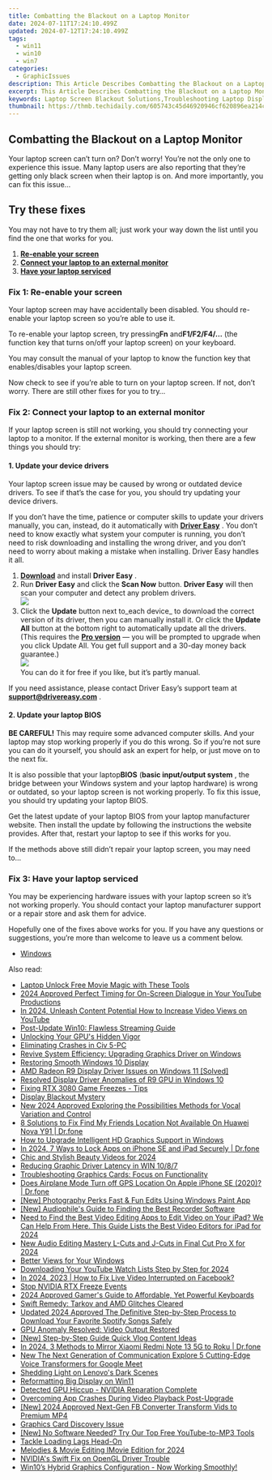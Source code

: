 ```yaml
---
title: Combatting the Blackout on a Laptop Monitor
date: 2024-07-11T17:24:10.499Z
updated: 2024-07-12T17:24:10.499Z
tags:
  - win11
  - win10
  - win7
categories:
  - GraphicIssues
description: This Article Describes Combatting the Blackout on a Laptop Monitor
excerpt: This Article Describes Combatting the Blackout on a Laptop Monitor
keywords: Laptop Screen Blackout Solutions,Troubleshooting Laptop Display Issues,How To Fix Blackout in Monitored Laptops,Laptop Display Restoration,Battery Issues and Laptop Screen Failure,Laptop Monitor Troubleshooting Tips,Electronic Blackout Remedies on Laptop
thumbnail: https://thmb.techidaily.com/605743c45d46920946cf620896ea214cdef6126e457144d63179eeaf5994b016.jpg
---
```


## Combatting the Blackout on a Laptop Monitor

 Your laptop screen can’t turn on? Don’t worry! You’re not the only one to experience this issue. Many laptop users are also reporting that they’re getting only black screen when their laptop is on. And more importantly, you can fix this issue…

## Try these fixes

 You may not have to try them all; just work your way down the list until you find the one that works for you.

1. [**Re-enable your screen**](#a)
2. [**Connect your laptop to an external monitor**](#b)
3. [**Have your laptop serviced**](#c)

### Fix 1: Re-enable your screen

 Your laptop screen may have accidentally been disabled. You should re-enable your laptop screen so you’re able to use it.

 To re-enable your laptop screen, try pressing**Fn** and**F1/F2/F4/…** (the function key that turns on/off your laptop screen) on your keyboard.

 You may consult the manual of your laptop to know the function key that enables/disables your laptop screen.

 Now check to see if you’re able to turn on your laptop screen. If not, don’t worry. There are still other fixes for you to try…

### Fix 2: Connect your laptop to an external monitor

 If your laptop screen is still not working, you should try connecting your laptop to a monitor. If the external monitor is working, then there are a few things you should try:

#### 1\. Update your device drivers

 Your laptop screen issue may be caused by wrong or outdated device drivers. To see if that’s the case for you, you should try updating your device drivers.

 If you don’t have the time, patience or computer skills to update your drivers manually, you can, instead, do it automatically with **[Driver Easy](https://tools.techidaily.com/drivereasy/download/)**  . You don’t need to know exactly what system your computer is running, you don’t need to risk downloading and installing the wrong driver, and you don’t need to worry about making a mistake when installing. Driver Easy handles it all.

1. [**Download**](https://tools.techidaily.com/drivereasy/download/) and install **Driver Easy** .
2. Run **Driver Easy** and click the **Scan Now** button. **Driver Easy**  will then scan your computer and detect any problem drivers.  
![](https://images.drivereasy.com/wp-content/uploads/2018/10/img_5bd0366bd75a4.jpg)
3. Click the **Update**  button next to_each device_ to download the correct version of its driver, then you can manually install it. Or click the **Update All**  button at the bottom right to automatically update all the drivers. (This requires the **[Pro version](https://tools.techidaily.com/drivereasy/download/)**  — you will be prompted to upgrade when you click Update All. You get full support and a 30-day money back guarantee.)  
![](https://images.drivereasy.com/wp-content/uploads/2018/12/img_5c14afed043cd.jpg)  
 You can do it for free if you like, but it’s partly manual.

 If you need assistance, please contact Driver Easy’s support team at **[support@drivereasy.com](mailto:support@drivereasy.com)**  .

#### 2\. Update your laptop BIOS

**BE CAREFUL!** This may require some advanced computer skills. And your laptop may stop working properly if you do this wrong. So if you’re not sure you can do it yourself, you should ask an expert for help, or just move on to the next fix.

 It is also possible that your laptop**BIOS** (**basic input/output system** , the bridge between your Windows system and your laptop hardware) is wrong or outdated, so your laptop screen is not working properly. To fix this issue, you should try updating your laptop BIOS.

 Get the latest update of your laptop BIOS from your laptop manufacturer website. Then install the update by following the instructions the website provides. After that, restart your laptop to see if this works for you.

 If the methods above still didn’t repair your laptop screen, you may need to…

### Fix 3: Have your laptop serviced

 You may be experiencing hardware issues with your laptop screen so it’s not working properly. You should contact your laptop manufacturer support or a repair store and ask them for advice.

 Hopefully one of the fixes above works for you. If you have any questions or suggestions, you’re more than welcome to leave us a comment below.

* [Windows](https://tools.techidaily.com/drivereasy/download/)

<ins class="adsbygoogle"
     style="display:block"
     data-ad-format="autorelaxed"
     data-ad-client="ca-pub-7571918770474297"
     data-ad-slot="1223367746"></ins>



<ins class="adsbygoogle"
     style="display:block"
     data-ad-client="ca-pub-7571918770474297"
     data-ad-slot="8358498916"
     data-ad-format="auto"
     data-full-width-responsive="true"></ins>



<span class="atpl-alsoreadstyle">Also read:</span>
<div><ul>
<li><a href="https://extra-resources.techidaily.com/laptop-unlock-free-movie-magic-with-these-tools/"><u>Laptop  Unlock Free Movie Magic with These Tools</u></a></li>
<li><a href="https://youtube-help.techidaily.com/2024-approved-perfect-timing-for-on-screen-dialogue-in-your-youtube-productions/"><u>2024 Approved  Perfect Timing for On-Screen Dialogue in Your YouTube Productions</u></a></li>
<li><a href="https://youtube-help.techidaily.com/in-2024-unleash-content-potential-how-to-increase-video-views-on-youtube/"><u>In 2024, Unleash Content Potential  How to Increase Video Views on YouTube</u></a></li>
<li><a href="https://graphic-issues.techidaily.com/post-update-win10-flawless-streaming-guide/"><u>Post-Update Win10: Flawless Streaming Guide</u></a></li>
<li><a href="https://graphic-issues.techidaily.com/unlocking-your-gpus-hidden-vigor/"><u>Unlocking Your GPU's Hidden Vigor</u></a></li>
<li><a href="https://graphic-issues.techidaily.com/eliminating-crashes-in-civ-5-pc/"><u>Eliminating Crashes in Civ 5-PC</u></a></li>
<li><a href="https://graphic-issues.techidaily.com/revive-system-efficiency-upgrading-graphics-driver-on-windows/"><u>Revive System Efficiency: Upgrading Graphics Driver on Windows</u></a></li>
<li><a href="https://graphic-issues.techidaily.com/restoring-smooth-windows-10-display/"><u>Restoring Smooth Windows 10 Display</u></a></li>
<li><a href="https://graphic-issues.techidaily.com/amd-radeon-r9-display-driver-issues-on-windows-11-solved/"><u>AMD Radeon R9 Display Driver Issues on Windows 11 [Solved]</u></a></li>
<li><a href="https://graphic-issues.techidaily.com/resolved-display-driver-anomalies-of-r9-gpu-in-windows-10/"><u>Resolved Display Driver Anomalies of R9 GPU in Windows 10</u></a></li>
<li><a href="https://graphic-issues.techidaily.com/fixing-rtx-3080-game-freezes-tips/"><u>Fixing RTX 3080 Game Freezes - Tips</u></a></li>
<li><a href="https://graphic-issues.techidaily.com/display-blackout-mystery/"><u>Display Blackout Mystery</u></a></li>
<li><a href="https://sound-tweaking.techidaily.com/new-2024-approved-exploring-the-possibilities-methods-for-vocal-variation-and-control/"><u>New 2024 Approved Exploring the Possibilities Methods for Vocal Variation and Control</u></a></li>
<li><a href="https://location-fake.techidaily.com/8-solutions-to-fix-find-my-friends-location-not-available-on-huawei-nova-y91-drfone-by-drfone-virtual-android/"><u>8 Solutions to Fix Find My Friends Location Not Available On Huawei Nova Y91 | Dr.fone</u></a></li>
<li><a href="https://graphic-issues.techidaily.com/how-to-upgrade-intelligent-hd-graphics-support-in-windows/"><u>How to Upgrade Intelligent HD Graphics Support in Windows</u></a></li>
<li><a href="https://iphone-unlock.techidaily.com/in-2024-7-ways-to-lock-apps-on-iphone-se-and-ipad-securely-drfone-by-drfone-ios/"><u>In 2024, 7 Ways to Lock Apps on iPhone SE and iPad Securely | Dr.fone</u></a></li>
<li><a href="https://extra-tips.techidaily.com/chic-and-stylish-beauty-videos-for-2024/"><u>Chic and Stylish Beauty Videos for 2024</u></a></li>
<li><a href="https://graphic-issues.techidaily.com/reducing-graphic-driver-latency-in-win-1087/"><u>Reducing Graphic Driver Latency in WIN 10/8/7</u></a></li>
<li><a href="https://graphic-issues.techidaily.com/troubleshooting-graphics-cards-focus-on-functionality/"><u>Troubleshooting Graphics Cards: Focus on Functionality</u></a></li>
<li><a href="https://fake-location.techidaily.com/does-airplane-mode-turn-off-gps-location-on-apple-iphone-se-2020-drfone-by-drfone-virtual-ios/"><u>Does Airplane Mode Turn off GPS Location On Apple iPhone SE (2020)? | Dr.fone</u></a></li>
<li><a href="https://extra-skills.techidaily.com/new-photography-perks-fast-and-fun-edits-using-windows-paint-app/"><u>[New] Photography Perks  Fast & Fun Edits Using Windows Paint App</u></a></li>
<li><a href="https://video-screen-grab.techidaily.com/new-audiophiles-guide-to-finding-the-best-recorder-software/"><u>[New] Audiophile's Guide to Finding the Best Recorder Software</u></a></li>
<li><a href="https://ai-video-apps.techidaily.com/need-to-find-the-best-video-editing-apps-to-edit-video-on-your-ipad-we-can-help-from-here-this-guide-lists-the-best-video-editors-for-ipad-for-2024/"><u>Need to Find the Best Video Editing Apps to Edit Video on Your iPad? We Can Help From Here. This Guide Lists the Best Video Editors for iPad for 2024</u></a></li>
<li><a href="https://smart-video-editing.techidaily.com/new-audio-editing-mastery-l-cuts-and-j-cuts-in-final-cut-pro-x-for-2024/"><u>New Audio Editing Mastery L-Cuts and J-Cuts in Final Cut Pro X for 2024</u></a></li>
<li><a href="https://graphic-issues.techidaily.com/better-views-for-your-windows/"><u>Better Views for Your Windows</u></a></li>
<li><a href="https://youtube-videos.techidaily.com/downloading-your-youtube-watch-lists-step-by-step-for-2024/"><u>Downloading Your YouTube Watch Lists  Step by Step for 2024</u></a></li>
<li><a href="https://facebook-video-recording.techidaily.com/in-2024-2023-how-to-fix-live-video-interrupted-on-facebook/"><u>In 2024, 2023 | How to Fix Live Video Interrupted on Facebook?</u></a></li>
<li><a href="https://graphic-issues.techidaily.com/stop-nvidia-rtx-freeze-events/"><u>Stop NVIDIA RTX Freeze Events</u></a></li>
<li><a href="https://screen-recording.techidaily.com/2024-approved-gamers-guide-to-affordable-yet-powerful-keyboards/"><u>2024 Approved  Gamer's Guide to Affordable, Yet Powerful Keyboards</u></a></li>
<li><a href="https://graphic-issues.techidaily.com/swift-remedy-tarkov-and-amd-glitches-cleared/"><u>Swift Remedy: Tarkov and AMD Glitches Cleared</u></a></li>
<li><a href="https://audio-editing.techidaily.com/updated-2024-approved-the-definitive-step-by-step-process-to-download-your-favorite-spotify-songs-safely/"><u>Updated 2024 Approved The Definitive Step-by-Step Process to Download Your Favorite Spotify Songs Safely</u></a></li>
<li><a href="https://graphic-issues.techidaily.com/gpu-anomaly-resolved-video-output-restored/"><u>GPU Anomaly Resolved: Video Output Restored</u></a></li>
<li><a href="https://fox-links.techidaily.com/new-step-by-step-guide-quick-vlog-content-ideas/"><u>[New] Step-by-Step Guide  Quick Vlog Content Ideas</u></a></li>
<li><a href="https://screen-mirror.techidaily.com/in-2024-3-methods-to-mirror-xiaomi-redmi-note-13-5g-to-roku-drfone-by-drfone-android/"><u>In 2024, 3 Methods to Mirror Xiaomi Redmi Note 13 5G to Roku | Dr.fone</u></a></li>
<li><a href="https://voice-adjusting.techidaily.com/new-the-next-generation-of-communication-explore-5-cutting-edge-voice-transformers-for-google-meet/"><u>New The Next Generation of Communication Explore 5 Cutting-Edge Voice Transformers for Google Meet</u></a></li>
<li><a href="https://graphic-issues.techidaily.com/shedding-light-on-lenovos-dark-scenes/"><u>Shedding Light on Lenovo's Dark Scenes</u></a></li>
<li><a href="https://graphic-issues.techidaily.com/reformatting-big-display-on-win11/"><u>Reformatting Big Display on Win11</u></a></li>
<li><a href="https://graphic-issues.techidaily.com/detected-gpu-hiccup-nvidia-reparation-complete/"><u>Detected GPU Hiccup - NVIDIA Reparation Complete</u></a></li>
<li><a href="https://graphic-issues.techidaily.com/overcoming-app-crashes-during-video-playback-post-upgrade/"><u>Overcoming App Crashes During Video Playback Post-Upgrade</u></a></li>
<li><a href="https://facebook-clips.techidaily.com/new-2024-approved-next-gen-fb-converter-transform-vids-to-premium-mp4/"><u>[New] 2024 Approved  Next-Gen FB Converter  Transform Vids to Premium MP4</u></a></li>
<li><a href="https://graphic-issues.techidaily.com/graphics-card-discovery-issue/"><u>Graphics Card Discovery Issue</u></a></li>
<li><a href="https://youtube-help.techidaily.com/new-no-software-needed-try-our-top-free-youtube-to-mp3-tools/"><u>[New] No Software Needed? Try Our Top Free YouTube-to-MP3 Tools</u></a></li>
<li><a href="https://graphic-issues.techidaily.com/tackle-loading-lags-head-on/"><u>Tackle Loading Lags Head-On</u></a></li>
<li><a href="https://extra-support.techidaily.com/melodies-and-movie-editing-imovie-edition-for-2024/"><u>Melodies & Movie Editing  IMovie Edition for 2024</u></a></li>
<li><a href="https://graphic-issues.techidaily.com/nvidias-swift-fix-on-opengl-driver-trouble/"><u>NVIDIA's Swift Fix on OpenGL Driver Trouble</u></a></li>
<li><a href="https://graphic-issues.techidaily.com/1719818200918-win10s-hybrid-graphics-configuration-now-working-smoothly/"><u>Win10’s Hybrid Graphics Configuration - Now Working Smoothly!</u></a></li>
</ul></div>
